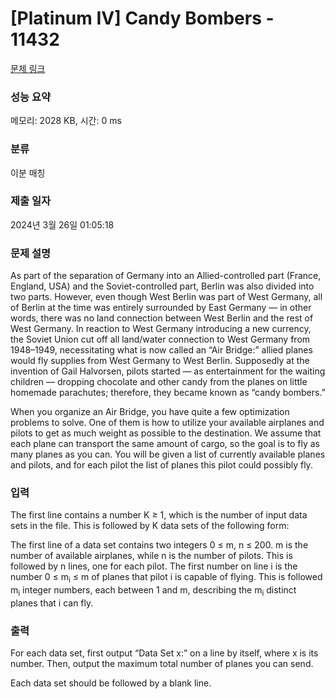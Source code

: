 # [Platinum IV] Candy Bombers - 11432 

[문제 링크](https://www.acmicpc.net/problem/11432) 

### 성능 요약

메모리: 2028 KB, 시간: 0 ms

### 분류

이분 매칭

### 제출 일자

2024년 3월 26일 01:05:18

### 문제 설명

<p>As part of the separation of Germany into an Allied-controlled part (France, England, USA) and the Soviet-controlled part, Berlin was also divided into two parts. However, even though West Berlin was part of West Germany, all of Berlin at the time was entirely surrounded by East Germany — in other words, there was no land connection between West Berlin and the rest of West Germany. In reaction to West Germany introducing a new currency, the Soviet Union cut off all land/water connection to West Germany from 1948–1949, necessitating what is now called an “Air Bridge:” allied planes would fly supplies from West Germany to West Berlin. Supposedly at the invention of Gail Halvorsen, pilots started — as entertainment for the waiting children — dropping chocolate and other candy from the planes on little homemade parachutes; therefore, they became known as “candy bombers.”</p>

<p>When you organize an Air Bridge, you have quite a few optimization problems to solve. One of them is how to utilize your available airplanes and pilots to get as much weight as possible to the destination. We assume that each plane can transport the same amount of cargo, so the goal is to fly as many planes as you can. You will be given a list of currently available planes and pilots, and for each pilot the list of planes this pilot could possibly fly.</p>

### 입력 

 <p>The first line contains a number K ≥ 1, which is the number of input data sets in the file. This is followed by K data sets of the following form:</p>

<p>The first line of a data set contains two integers 0 ≤ m, n ≤ 200. m is the number of available airplanes, while n is the number of pilots. This is followed by n lines, one for each pilot. The first number on line i is the number 0 ≤ m<sub>i</sub> ≤ m of planes that pilot i is capable of flying. This is followed m<sub>i</sub> integer numbers, each between 1 and m, describing the m<sub>i</sub> distinct planes that i can fly.</p>

### 출력 

 <p>For each data set, first output “Data Set x:” on a line by itself, where x is its number. Then, output the maximum total number of planes you can send.</p>

<p>Each data set should be followed by a blank line.</p>

